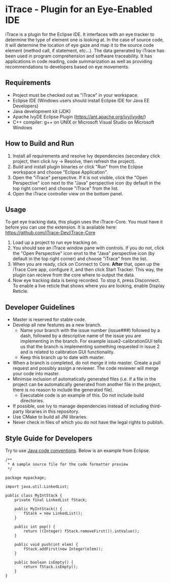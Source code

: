 # iTrace - Plugin for an Eye-Enabled IDE

iTrace is a plugin for the Eclipse IDE.  It interfaces with an eye tracker to determine the type of element one is looking at. In the case of source code, it will determine the location of eye gaze and map it to the source code element (method call, if statement, etc...). The data generated by iTrace has been used in program comprehension and software traceability.  It has 
applications in code reading, code summarization as well as providing recommendations to developers based on eye movements.

## Requirements
* Project must be checked out as "iTrace" in your workspace.
* Eclipse IDE (Windows users should install Eclipse IDE for Java EE Developers)
* Java development kit (JDK)
* Apache IvyDE Eclipse Plugin (https://ant.apache.org/ivy/ivyde/)
* C++ compiler: g++ on UNIX or Microsoft Visual Studio on Microsoft Windows

## How to Build and Run
1. Install all requirements and resolve Ivy dependencies (secondary click
   project, then click Ivy -> Resolve, then refresh the project).
2. Build and install plugin binaries or click "Run" from the Eclipse workspace
   and choose "Eclipse Application".
3. Open the "iTrace" perspective. If it is not visible, click the
   "Open Perspective" icon next to the "Java" perspective icon (by default in
   the top right corner) and choose "iTrace" from the list.
4. Open the iTrace controller view on the bottom panel.

## Usage

To get eye tracking data, this plugin uses the iTrace-Core. You must have it before you can use the extension. It is available here: https://github.com/iTrace-Dev/iTrace-Core

1. Load up a project to run eye tracking on. 
2. You should see an iTrace window pane with controls. If you do not, click the "Open Perspective" icon enxt to the "Java" perspective icon (by default in the top right corner) and choose "iTrace" from the list.
3. When you are ready, click on Connect to Core. **After** that, open up the iTrace Core app, configure it, and then click Start Tracker. This way, the plugin can recieve from the core where to output the data.  
4. Now eye tracking data is being recorded. To stop it, press Disconnect. To enable a live reticle that shows where you are looking, enable Display Reticle. 

## Developer Guidelines
* Master is reserved for stable code.
* Develop all new features as a new branch.
  * Name your branch with the issue number (issue###) followed by a dash, followed by a descriptive name of the issue you are implementing in the branch.  For example issue2-calibrationGUI tells us that the branch is implementing something requested in issue 2 and is related to calibration GUI functionality.
  * Keep this branch up to date with master.
* When a branch is completed, do not merge it into master. Create a pull request
  and possibly assign a reviewer. The code reviewer will merge your code into
  master.
* Minimise inclusion of automatically generated files (i.e. if a file in the
  project can be automatically generated from another file in the project, there
  is no reason to include the generated file).
  * Executable code is an example of this. Do not include build directories.
* If possible, use Ivy to manage dependencies instead of including third-party
  libraries in this repository.
* Use CMake to build all JNI libraries.
* Never check in files of which you do not have the legal rights to publish.


## Style Guide for Developers
Try to use [Java code conventions](http://www.oracle.com/technetwork/java/javase/documentation/codeconvtoc-136057.html).
Below is an example from Eclipse.

    /**
     * A sample source file for the code formatter preview
     */

    package mypackage;

    import java.util.LinkedList;

    public class MyIntStack {
        private final LinkedList fStack;

        public MyIntStack() {
            fStack = new LinkedList();
        }

        public int pop() {
            return ((Integer) fStack.removeFirst()).intValue();
        }

        public void push(int elem) {
            fStack.addFirst(new Integer(elem));
        }

        public boolean isEmpty() {
            return fStack.isEmpty();
        }
    }
